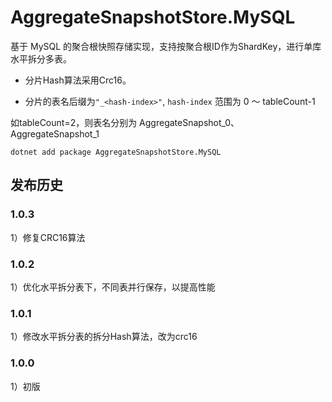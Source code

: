 # AggregateSnapshotStore.MySQL
基于 MySQL 的聚合根快照存储实现，支持按聚合根ID作为ShardKey，进行单库水平拆分多表。

- 分片Hash算法采用Crc16。

- 分片的表名后缀为`"_<hash-index>"`,  `hash-index` 范围为 0 ～ tableCount-1

如tableCount=2，则表名分别为 AggregateSnapshot_0、AggregateSnapshot_1

```
dotnet add package AggregateSnapshotStore.MySQL
```

## 发布历史
### 1.0.3
1）修复CRC16算法

### 1.0.2
1）优化水平拆分表下，不同表并行保存，以提高性能

### 1.0.1
1）修改水平拆分表的拆分Hash算法，改为crc16

### 1.0.0
1）初版